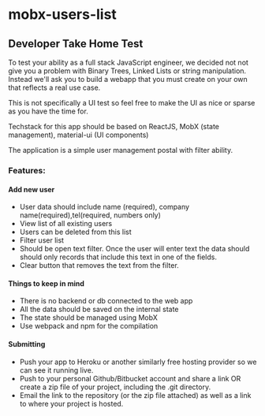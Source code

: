 # mobx-users-list


## Developer Take Home Test

To test your ability as a full stack JavaScript engineer, we decided not not give you a problem with Binary Trees, Linked Lists or string manipulation. Instead we'll ask you to build a webapp that you must create on your own that reflects a real use case.

 This is not specifically a UI test so feel free to make the UI as nice or sparse as you have the time for. 

Techstack for this app should be based on ReactJS, MobX (state management), material-ui (UI components)

The application is a simple user management postal with filter ability.

### Features:

#### Add new user
- User data should include name (required), company name(required),tel(required, numbers only) 
- View list of all existing users
- Users can be deleted from this list
- Filter user list
- Should be open text filter. Once the user will enter text the data should should only records that include this text in one of the fields.
- Clear button that removes the text from the filter.

#### Things to keep in mind

- There is no backend or db connected to the web app
- All the data should be saved on the internal state
- The state should be managed using MobX
- Use webpack and npm for the compilation

#### Submitting

- Push your app to Heroku or another similarly free hosting provider so we can see it running live. 
- Push to your personal Github/Bitbucket account and share a link OR create a zip file of your project, including the .git directory.
- Email the link to the repository (or the zip file attached) as well as a link to where your project is hosted.
